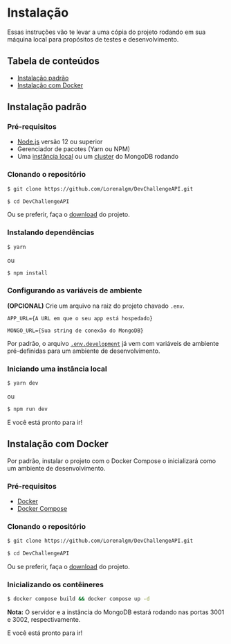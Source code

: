 # Instalação
Essas instruções vão te levar a uma cópia do projeto rodando em sua máquina local para propósitos de testes e desenvolvimento.

## Tabela de conteúdos
- [Instalação padrão](#instalação-padrão)
- [Instalação com Docker](#instalação-com-docker)

## Instalação padrão
### Pré-requisitos
- [Node.js](https://nodejs.org/pt-br/download/) versão 12 ou superior
- Gerenciador de pacotes (Yarn ou NPM)
- Uma [instância local](https://docs.mongodb.com/manual/installation/#mongodb-community-edition-installation-tutorials) ou um [cluster](https://www.mongodb.com/cloud/atlas) do MongoDB rodando

### Clonando o repositório
```bash
$ git clone https://github.com/Lorenalgm/DevChallengeAPI.git

$ cd DevChallengeAPI
```

Ou se preferir, faça o [download](https://github.com/Lorenalgm/DevChallengeAPI/archive/master.zip) do projeto.

### Instalando dependências
```bash
$ yarn
```

ou

```bash
$ npm install
```

### Configurando as variáveis de ambiente
**(OPCIONAL)** Crie um arquivo na raiz do projeto chavado `.env`.

```
APP_URL={A URL em que o seu app está hospedado}

MONGO_URL={Sua string de conexão do MongoDB}
```

Por padrão, o arquivo [`.env.development`](.env.development) já vem com variáveis de ambiente pré-definidas para um ambiente de desenvolvimento.

### Iniciando uma instância local
```bash
$ yarn dev
```

ou

```bash
$ npm run dev
```

E você está pronto para ir!

## Instalação com Docker
Por padrão, instalar o projeto com o Docker Compose o inicializará como um ambiente de desenvolvimento.

### Pré-requisitos
- [Docker](https://docs.docker.com/engine/install/)
- [Docker Compose](https://docs.docker.com/compose/install/)

### Clonando o repositório
```bash
$ git clone https://github.com/Lorenalgm/DevChallengeAPI.git

$ cd DevChallengeAPI
```

Ou se preferir, faça o [download](https://github.com/Lorenalgm/DevChallengeAPI/archive/master.zip) do projeto.

### Inicializando os contêineres
```bash
$ docker compose build && docker compose up -d
```

**Nota:** O servidor e a instância do MongoDB estará rodando nas portas 3001 e 3002, respectivamente.

E você está pronto para ir!
